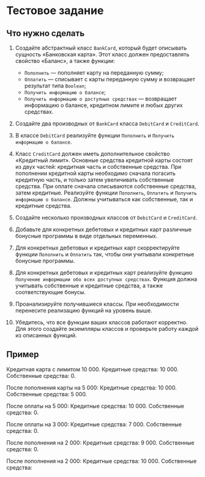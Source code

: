 # Тестовое задание

## Что нужно сделать

1. Создайте абстрактный класс `BankCard`, который будет описывать сущность «Банковская карта». Этот класс должен предоставлять свойство «Баланс», а также функции:
    - `Пополнить` — пополняет карту на переданную сумму;
    - `Оплатить` — списывает с карты переданную сумму и возвращает результат типа `Boolean`;
    - `Получить информацию о балансе`;
    - `Получить информацию о доступных средствах` — возвращает информацию о балансе, кредитном лимите и любых других средствах.

2. Создайте два производных от `BankCard` класса `DebitCard` и `CreditCard`.

3. В классе `DebitCard` реализуйте функции `Пополнить` и `Получить информацию о балансе`.

4. Класс `CreditCard` должен иметь дополнительное свойство «Кредитный лимит». Основные средства кредитной карты состоят из двух частей: кредитная часть и собственные средства.
   При пополнении кредитной карты необходимо сначала погасить кредитную часть, и только затем увеличивать собственные средства.
   При оплате сначала списываются собственные средства, затем кредитные.
   Реализуйте функции `Пополнить`, `Оплатить` и `Получить информацию о балансе`. Должны учитываться как собственные, так и кредитные средства.

5. Создайте несколько производных классов от `DebitCard` и `CreditCard`.

6. Добавьте для конкретных дебетовых и кредитных карт различные бонусные программы в виде отдельных переменных.

7. Для конкретных дебетовых и кредитных карт скорректируйте функции `Пополнить` и `Оплатить` так, чтобы они учитывали конкретные бонусные программы.

8. Для конкретных дебетовых и кредитных карт реализуйте функцию `Получение информации обо всех доступных средствах`. Функция должна учитывать собственные и кредитные средства, а также соответствующие бонусы.

9. Проанализируйте получившиеся классы. При необходимости перенесите реализацию функций на уровень выше.

10. Убедитесь, что все функции ваших классов работают корректно. Для этого создайте экземпляры классов и проверьте работу каждой из описанных функций.

## Пример

Кредитная карта с лимитом 10 000. 
Кредитные средства: 10 000.
Собственные средства: 0. 

После пополнения карты на 5 000:
Кредитные средства: 10 000.
Собственные средства: 5 000.

После оплаты на 5 000:
Кредитные средства: 10 000.
Собственные средства: 0.

После оплаты на 3 000: 
Кредитные средства: 7 000.
Собственные средства: 0.

После пополнения на 2 000: 
Кредитные средства: 9 000.
Собственные средства: 0.

После пополнения на 2 000: 
Кредитные средства: 10 000.
Собственные средства:
